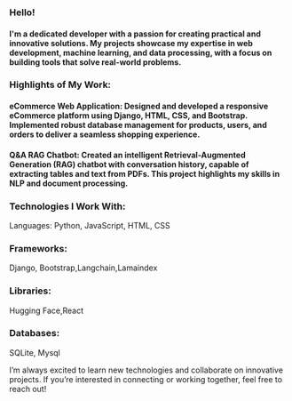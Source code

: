 ### Hello!

#### I'm a dedicated developer with a passion for creating practical and innovative solutions. My projects showcase my expertise in web development, machine learning, and data processing, with a focus on building tools that solve real-world problems.

### Highlights of My Work:

#### eCommerce Web Application: Designed and developed a responsive eCommerce platform using Django, HTML, CSS, and Bootstrap. Implemented robust database management for products, users, and orders to deliver a seamless shopping experience.

#### Q&A RAG Chatbot: Created an intelligent Retrieval-Augmented Generation (RAG) chatbot with conversation history, capable of extracting tables and text from PDFs. This project highlights my skills in NLP and document processing.

### Technologies I Work With:
Languages: Python, JavaScript, HTML, CSS

### Frameworks: 
Django, Bootstrap,Langchain,Lamaindex

### Libraries: 
Hugging Face,React

### Databases:
SQLite, Mysql

I’m always excited to learn new technologies and collaborate on innovative projects. If you’re interested in connecting or working together, feel free to reach out!

<!--🔭 I’m currently working on Semi-Structured RAG with RERANKER

🌱 I’m currently learning about LLM and Computer vision and different application of both
<!--
**Chackopii/chackopii** is a ✨ _special_ ✨ repository because its `README.md` (this file) appears on your GitHub profile.

Here are some ideas to get you started:

- 
- ...
- 👯 I’m looking to collaborate on ...
- 🤔 I’m looking for help with ...
- 💬 Ask me about ...
- 📫 How to reach me: ...
- 😄 Pronouns: ...
- ⚡ Fun fact: ...
-->
